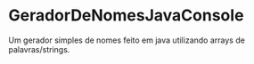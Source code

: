 # GeradorDeNomesJavaConsole
Um gerador simples de nomes feito em java utilizando arrays de palavras/strings.
